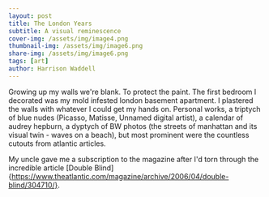```yaml
---
layout: post
title: The London Years
subtitle: A visual reminescence
cover-img: /assets/img/image4.png
thumbnail-img: /assets/img/image6.png
share-img: /assets/img/image6.png
tags: [art]
author: Harrison Waddell
---
```


Growing up my walls we're blank. To protect the paint. The first bedroom I decorated was my mold infested london basement apartment. I plastered the walls with whatever I could get my hands on. Personal works, a triptych of blue nudes (Picasso, Matisse, Unnamed digital artist), a calendar of audrey hepburn, a dyptych of BW photos (the streets of manhattan and its visual twin - waves on a beach), but most prominent were the countless cutouts from atlantic articles.  

My uncle gave me a subscription to the magazine after I'd torn through the incredible article [Double Blind]{https://www.theatlantic.com/magazine/archive/2006/04/double-blind/304710/}. 
